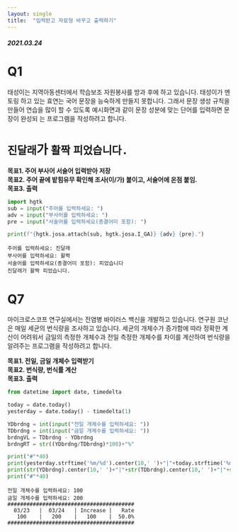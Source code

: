 ```yaml
---
layout: single
title:  "입력받고 자료형 바꾸고 출력하기"
---
```


##### 2021.03.24



# Q1
태성이는 지역아동센터에서 학습보조 자원봉사를 방과 후에 하고 있습니다. 태성이가 멘토링 하고 있는 효연는 국어 문장을 능숙하게 만들지 못합니다. 그래서 문장 생성 규칙을 만들어  연습을 많이 할 수 있도록 예시화면과 같이 문장 성분에 맞는 단어를 입력하면 문장이 완성되 는 프로그램을 작성하려고 합니다. <br>
# `진달래`가 `활짝` `피었습니다.`

**목표1. 주어 부사어 서술어 입력받아 저장<br>**
**목표2. 주어 끝에 밭힘유무 확인해 조사(이/가) 붙이고, 서술어에 온점 붙임.<br>**
**목표3. 출력<br>**


```python
import hgtk
sub = input("주어를 입력하세요: ")
adv = input("부사어를 입력하세요: ")
pre = input("서술어를 입력하세요(종결어미 포함): ")

print(f"{hgtk.josa.attach(sub, hgtk.josa.I_GA)} {adv} {pre}.")
```

    주어를 입력하세요: 진달래
    부사어를 입력하세요: 활짝
    서술어를 입력하세요(종결어미 포함): 피었습니다
    진달래가 활짝 피었습니다.


# Q7
마이크로스코프 연구실에서는 전염병 바이러스 백신을 개발하고 있습니다. 연구원 코난은 매일 세균의 번식량을 조사하고 있습니다. 세균의 개체수가 증가함에 따라 정확한 계산이 어려워서 금일의 측정한 개체수과 전일 측정한 개체수를 차이를 계산하여 번식량을 알려주는 프로그램을 작성하려고 합니다. 

**목표1. 전일, 금일 개체수 입력받기<br>**
**목표2. 번식량, 번식률 계산<br>**
**목표3. 출력<br>**


```python
from datetime import date, timedelta

today = date.today()
yesterday = date.today() - timedelta(1)

YDbrdng = int(input("전일 개체수를 입력하세요: "))
TDbrdng = int(input("금일 개체수를 입력하세요: "))
brdngVL = TDbrdng - YDbrdng
brdngRT = str((YDbrdng/TDbrdng)*100)+"%"

print("#"*40)
print(yesterday.strftime('%m/%d').center(10,' ')+"|"+today.strftime('%m/%d').center(10,' ')+"|"+"Increase".center(10,' ')+"|"+"Rate".center(10,' '))
print(str(YDbrdng).center(10,' ')+"|"+str(TDbrdng).center(10,' ')+"|"+str(brdngVL).center(10,' ')+"|"+str(brdngRT).center(10,' '))
print("#"*40)
```

    전일 개체수를 입력하세요: 100
    금일 개체수를 입력하세요: 200
    ########################################
      03/23   |  03/24   | Increase |   Rate   
       100    |   200    |   100    |  50.0%   
    ########################################

